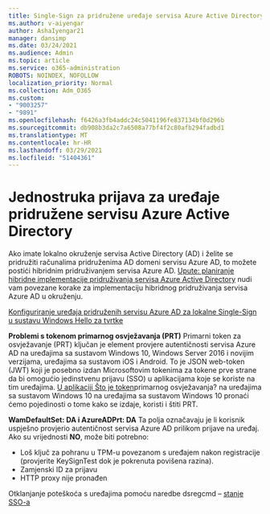 ```yaml
---
title: Single-Sign za pridružene uređaje servisa Azure Active Directory
ms.author: v-aiyengar
author: AshaIyengar21
manager: dansimp
ms.date: 03/24/2021
ms.audience: Admin
ms.topic: article
ms.service: o365-administration
ROBOTS: NOINDEX, NOFOLLOW
localization_priority: Normal
ms.collection: Adm_O365
ms.custom:
- "9003257"
- "9891"
ms.openlocfilehash: f6426a3fb4addc24c5041196fe837134bf0d296b
ms.sourcegitcommit: db908b3da2c7a6508a77bf4f2c80afb294fadbd1
ms.translationtype: MT
ms.contentlocale: hr-HR
ms.lasthandoff: 03/29/2021
ms.locfileid: "51404361"
---
```

# <a name="single-sign-on-for-azure-active-directory-joined-devices"></a>Jednostruka prijava za uređaje pridružene servisu Azure Active Directory

Ako imate lokalno okruženje servisa Active Directory (AD) i želite se pridružiti računalima pridruženima AD domeni servisu Azure AD, to možete postići hibridnim pridruživanjem servisa Azure AD. [Upute: planiranje hibridne implementacije pridruživanja servisa Azure Active Directory](https://docs.microsoft.com/azure/active-directory/devices/hybrid-azuread-join-plan) nudi vam povezane korake za implementaciju hibridnog pridruživanja servisa Azure AD u okruženju.

[Konfiguriranje uređaja pridruženih servisu Azure AD za lokalne Single-Sign u sustavu Windows Hello za tvrtke](https://docs.microsoft.com/azure/active-directory/devices/hybrid-azuread-join-plan) 

**Problemi s tokenom primarnog osvježavanja (PRT)** Primarni token za osvježavanje (PRT) ključan je element provjere autentičnosti servisa Azure AD na uređajima sa sustavom Windows 10, Windows Server 2016 i novijim verzijama, uređajima sa sustavom iOS i Android. To je JSON web-token (JWT) koji je posebno izdan Microsoftovim tokenima za tokene prve strane da bi omogućio jedinstvenu prijavu (SSO) u aplikacijama koje se koriste na tim uređajima. [U aplikaciji Što je token](https://docs.microsoft.com/azure/active-directory/devices/concept-primary-refresh-token)primarnog osvježavanja? na uređajima sa sustavom Windows 10 na uređajima sa sustavom Windows 10 pronaći ćemo pojedinosti o tome kako se izdaje, koristi i štiti PRT.

**WamDefaultSet: DA i AzureADPrt: DA** Ta polja označavaju je li korisnik uspješno provjerio autentičnost servisa Azure AD prilikom prijave na uređaj. Ako su vrijednosti **NO**, može biti potrebno:

- Loš ključ za pohranu u TPM-u povezanom s uređajem nakon registracije (provjerite KeySignTest dok je pokrenuta povišena razina).
- Zamjenski ID za prijavu
- HTTP proxy nije pronađen

Otklanjanje poteškoća s uređajima pomoću naredbe dsregcmd – [stanje SSO-a](https://docs.microsoft.com/azure/active-directory/devices/troubleshoot-device-dsregcmd#sso-state)

